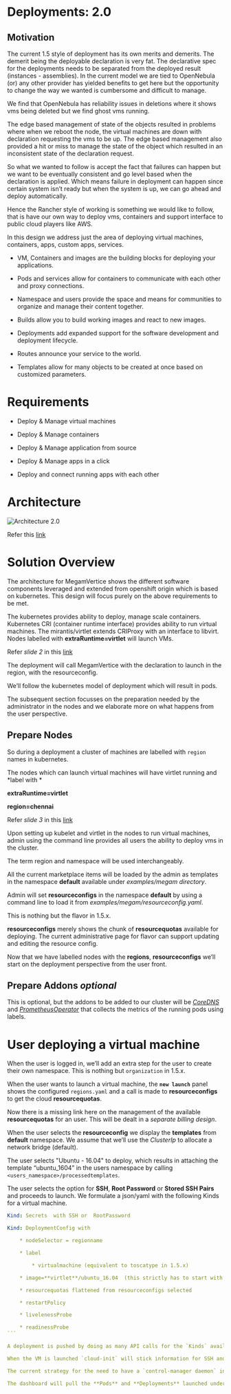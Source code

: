 # Deployments: 2.0

## Motivation

The current 1.5 style of deployment has its own merits and demerits. The demerit being the deployable declaration is very fat. The declarative spec for the deployments needs to be separated from the deployed result (instances - assemblies). In the current model we are tied to OpenNebula (or) any other provider has yielded benefits to get here but the opportunity to change the way we wanted is cumbersome and difficult to manage.

We find that OpenNebula has reliability issues in deletions where it shows vms being deleted but we find ghost vms running.

The edge based management of state of the objects resulted in problems where when we reboot the node, the virtual machines are down with declaration requesting the vms to be up. The edge based management also provided a hit or miss to manage the state of the object which resulted in an inconsistent state of the declaration request.

So what we wanted to follow is accept the fact that failures can happen but we want to be eventually consistent and go level based when the declaration is applied. Which means failure in deployment can happen since certain system isn’t ready but when the system is up, we can go ahead and deploy automatically.

Hence the Rancher style of working is something we would like to follow, that is have our own way to deploy vms, containers and support interface to public cloud players like AWS.

In this design we address just the area of deploying virtual machines, containers, apps, custom apps, services.

* VM, Containers and images are the building blocks for deploying your applications.

* Pods and services allow for containers to communicate with each other and proxy connections.

* Namespace and users provide the space and means for communities to organize and manage their content together.

* Builds allow you to build working images and react to new images.

* Deployments add expanded support for the software development and deployment lifecycle.

* Routes announce your service to the world.

* Templates allow for many objects to be created at once based on customized parameters.

# Requirements

* Deploy & Manage  virtual machines

* Deploy & Manage containers

* Deploy & Manage application from source

* Deploy & Manage apps in a click

* Deploy and connect running apps with each other

# Architecture

![Architecture 2.0](https://github.com/megamsys/verticedev/blob/master/pics/architecture.png)

Refer this [link ](https://docs.google.com/presentation/d/1tzkWbHu6RclA0QWnoEFy9HK0KmISdCjLNfv5QxwJ3Mg/edit?usp=sharing)

# Solution Overview

The architecture for MegamVertice shows the different software components leveraged and extended from openshift origin which is based on kubernetes. This design will focus purely on the above requirements to be met.

The kubernetes provides ability to deploy, manage scale containers. Kubernetes CRI (container runtime interface) provides ability to run virtual machines. The mirantis/virtlet extends CRIProxy with an interface to libvirt. Nodes labelled with **extraRuntime=virtlet** will launch VMs.

Refer *slide 2* in this [link ](https://docs.google.com/presentation/d/1tzkWbHu6RclA0QWnoEFy9HK0KmISdCjLNfv5QxwJ3Mg/edit?usp=sharing)

The deployment will call MegamVertice with the declaration to launch in the region, with the resourceconfig.

We’ll follow the kubernetes model of deployment which will result in pods.

The subsequent section focusses on the preparation needed by the administrator in the nodes and we elaborate more on what happens from the user perspective.

## Prepare Nodes

So during a deployment a cluster of machines are labelled with `region` names in kubernetes.

The nodes which can launch virtual machines will have virtlet running and *label with *

**extraRuntime=virtlet**

**region=chennai**

Refer *slide 3* in this [link](https://docs.google.com/presentation/d/1tzkWbHu6RclA0QWnoEFy9HK0KmISdCjLNfv5QxwJ3Mg/edit?usp=sharing)

Upon setting up kubelet and virtlet in the nodes to run virtual machines, admin using the command line provides all users the ability to deploy vms in the cluster.

The term region and namespace will be used interchangeably.

All the current marketplace items will be loaded by the admin as templates in the namespace **default** available under *examples/megam directory*.

 Admin will set **resourceconfigs** in the namespace **default** by using a command line to load it from *examples/megam/resourceconfig.yaml*.

This is nothing but the flavor in 1.5.x.

**resourceconfigs** merely shows the chunk of **resourcequotas** available for deploying. The current administrative page for flavor can support updating and editing the resource config.

Now that  we have labelled nodes with the **regions**, **resourceconfigs** we’ll start on the deployment perspective from the user front.

## Prepare Addons *optional*

This is optional, but the addons to be added to our cluster will be *[CoreDNS](https://github.com/coredns/coredns)* and *[PrometheusOperator](https://github.com/coreos/prometheus-operator)* that collects the metrics of the running pods using labels.

# User deploying a virtual machine

When the user is logged in, we’ll add an extra step for the user to create their own namespace. This is nothing but `organization` in 1.5.x.

When the user wants to launch a virtual machine, the **`new launch`** panel shows the configured `regions.yaml` and a call is made to **resourceconfigs** to get the cloud **resourcequotas**.

Now there is a missing link here on the management of the available **resourcequotas** for an user. This will be dealt in a *separate billing design*.

When the user selects the **resourceconfig** we display the **templates** from **default** namespace. We assume that we’ll use the *ClusterIp* to allocate a network bridge (default).

The user selects "Ubuntu - 16.04" to deploy, which results in attaching the template “ubuntu_1604” in the users namespace by calling `<users_namespace>/processedtemplates`.

The user selects the option for **SSH**, **Root Password**  or **Stored SSH Pairs** and proceeds to launch.  We formulate a json/yaml with  the following Kinds for a virtual machine.

```yaml
Kind: Secrets  with SSH or  RootPassword
```

````yaml
Kind: DeploymentConfig with

    * nodeSelector = regionname

    * label

        * virtualmachine (equivalent to toscatype in 1.5.x)

    * image=**virtlet**/ubuntu_16.04  (this strictly has to start with **virtlet/**)

    * resourcequotas flattened from resourceconfigs selected

    * restartPolicy

    * livelenessProbe

    * readinessProbe
```

A deployment is pushed by doing as many API calls for the `Kinds` available to MegamVertice. Virtlet receives the request and launches the request.

When the VM is launched `cloud-init` will stick information for SSH and successfully run the VM.

The current strategy for the need to have a `control-manager daemon` inside the virtual machine needs to be studied.

The dashboard will pull the **Pods** and **Deployments** launched under the namespace of the user and display them.
